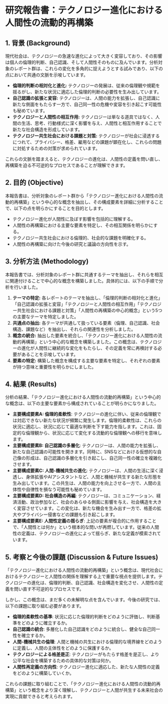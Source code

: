 # 研究報告書：テクノロジー進化における人間性の流動的再構築

## 1. 背景 (Background)
現代社会は、テクノロジーの急速な進化によって大きく変容しており、その影響は個人の倫理的判断、自己認識、そして人間性そのものに及んでいます。分析対象のレポート群は、これらの変化を多角的に捉えようとする試みであり、以下の点において共通の文脈を示唆しています。

*   **倫理的判断の相対化と進化:** テクノロジーの発展は、従来の倫理観や規範を揺るがし、新たな状況に適応した倫理的判断の必要性を生み出しています。
*   **自己認識の拡張と変容:** テクノロジーは、人間の能力を拡張し、自己認識に新たな側面をもたらす一方で、自己同一性の危機や変容を引き起こす可能性も秘めています。
*   **テクノロジーと人間性の相互作用:** テクノロジーは単なる道具ではなく、人間の生活、思考、行動様式に深く影響を与え、人間性と相互作用することで新たな社会構造を形成しています。
*   **テクノロジー共生社会における課題と対策:** テクノロジーが社会に浸透するにつれて、プライバシー、格差、雇用などの課題が顕在化し、これらの問題に対処するための対策が求められています。

これらの文脈を踏まえると、テクノロジーの進化は、人間性の定義を問い直し、再構築を迫る不可逆的なプロセスであることが理解できます。

## 2. 目的 (Objective)
本報告書は、分析対象のレポート群から「テクノロジー進化における人間性の流動的再構築」という中心的な概念を抽出し、その構成要素を詳細に分析することで、以下の点を明らかにすることを目的とします。

*   テクノロジー進化が人間性に及ぼす影響を包括的に理解する。
*   人間性の再構築における主要な要素を特定し、その相互関係を明らかにする。
*   テクノロジー共生社会における倫理的、社会的な課題を明確化する。
*   人間性の再構築に向けた今後の研究と議論の方向性を示す。

## 3. 分析方法 (Methodology)
本報告書では、分析対象のレポート群に共通するテーマを抽出し、それらを相互に関連付けることで中心的な概念を構築しました。具体的には、以下の手順で分析を行いました。

1.  **テーマの特定:** 各レポートのテーマを抽出し、「倫理的判断の相対化と進化」「自己認識の拡張と変容」「テクノロジーと人間性の相互作用」「テクノロジー共生社会における課題と対策」「人間性の再構築の中心的概念」という5つの主要なテーマを特定しました。
2.  **共通点の抽出:** 各テーマが共通して扱っている要素（倫理、自己認識、社会構造、課題など）を抽出し、それらの関連性を分析しました。
3.  **概念の統合:** 抽出した要素を統合し、「テクノロジー進化における人間性の流動的再構築」という中心的な概念を構築しました。この概念は、テクノロジーの進化が人間性に継続的な変化をもたらし、その定義を常に再検討する必要があることを示唆しています。
4.  **要素の特定:** 構築した概念を構成する主要な要素を特定し、それぞれの要素が持つ意味と重要性を明らかにしました。

## 4. 結果 (Results)
分析の結果、「テクノロジー進化における人間性の流動的再構築」という中心的な概念は、以下の主要な要素から構成されていることが明らかになりました。

*   **主要構成要素A: 倫理的柔軟性**: テクノロジーの進化に伴い、従来の倫理観では対応できない新たな状況が頻繁に発生します。倫理的柔軟性は、これらの状況に適応し、状況に応じて最適な判断を下す能力を指します。これは、固定的な倫理観から、状況に応じて変化する流動的な倫理観への移行を意味します。
*   **主要構成要素B: 自己認識の多層化**: テクノロジーは、人間の能力を拡張し、新たな自己認識の可能性を開きます。同時に、SNSなどにおける仮想的な自己像の形成は、自己認識の多層化を引き起こし、自己同一性の確立を複雑化させます。
*   **主要構成要素C: 人間-機械共生の進化**: テクノロジーは、人間の生活に深く浸透し、身体拡張やAIアシスタントなど、人間と機械が共生する新たな形態を生み出しています。この共生は、人間の能力を向上させる一方で、人間の主体性や自律性を損なう可能性も秘めています。
*   **主要構成要素D: 社会構造の再編**: テクノロジーは、コミュニケーション、経済活動、政治参加など、社会のあらゆる側面に影響を与え、社会構造を大きく変容させています。この変化は、新たな機会を生み出す一方で、格差の拡大やプライバシー侵害などの課題も引き起こします。
*   **主要構成要素E: 人間性定義の揺らぎ**: 上記の要素が複合的に作用することで、「人間性とは何か」という根本的な問いが再燃しています。従来の人間性の定義は、テクノロジーの進化によって揺らぎ、新たな定義が模索されています。

## 5. 考察と今後の課題 (Discussion & Future Issues)
「テクノロジー進化における人間性の流動的再構築」という概念は、現代社会におけるテクノロジーと人間性の関係を理解する上で重要な視点を提供します。テクノロジーの進化は、倫理的判断、自己認識、社会構造を変化させ、人間性の定義を問い直す不可逆的なプロセスです。

しかし、この概念は、まだ多くの未解明な点を含んでいます。今後の研究では、以下の課題に取り組む必要があります。

*   **倫理的柔軟性の基準**: 状況に応じた倫理的判断をどのように評価し、判断基準をどのように確立するか。
*   **自己認識の統合**: 多層化した自己認識をどのように統合し、健全な自己同一性を確立するか。
*   **人間-機械共生の倫理**: 人間と機械の共生における倫理的な境界線をどのように定義し、人間の主体性をどのように保護するか。
*   **テクノロジーによる格差是正**: テクノロジーがもたらす格差を是正し、より公平な社会を構築するための具体的な対策は何か。
*   **人間性再定義の方向性**: テクノロジー進化に適応した、新たな人間性の定義をどのように構築していくか。

これらの課題に取り組むことで、「テクノロジー進化における人間性の流動的再構築」という概念をより深く理解し、テクノロジーと人間が共生する未来社会の実現に貢献できると考えられます。
